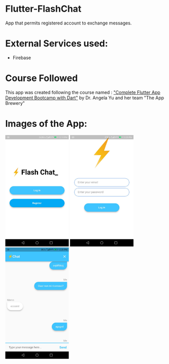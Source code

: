 # Flutter-FlashChat
 App that permits registered account to exchange messages.
 
# External Services used:
 - Firebase

# Course Followed
This app was created following the course named : <a href="https://www.udemy.com/course/flutter-bootcamp-with-dart/">"Complete Flutter App Development Bootcamp with Dart"</a> by Dr. Angela Yu and her team "The App Brewery"

# Images of the App:
<div style="display: inline-block">

   <img src="https://github.com/Simonotos/Flutter-FlashChat/blob/main/appImages/1.jpg" width="200" height="350">

   <img src="https://github.com/Simonotos/Flutter-FlashChat/blob/main/appImages/2.jpg" width="200" height="350">

   <img src="https://github.com/Simonotos/Flutter-FlashChat/blob/main/appImages/3.jpg" width="200" height="350">

</div>

